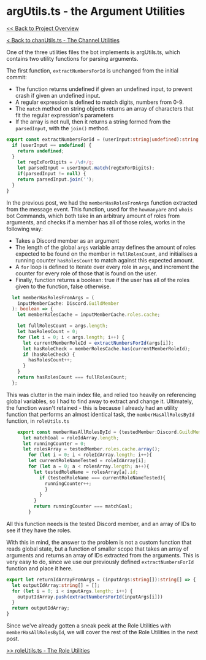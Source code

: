 # argUtils.ts - the Argument Utilities

[<< Back to Project Overview](../defenderProject.md)

[< Back to chanUtils.ts - The Channel Utilities](chanUtils.md)

One of the three utilities files the bot implements is argUtils.ts, which contains two utility functions for parsing arguments.

The first function, `extractNumbersForId` is unchanged from the initial commit:
- The function returns undefined if given an undefined input, to prevent crash if given an undefined input.
- A regular expression is defined to match digits, numbers from 0-9.
- The `match` method on string objects returns an array of characters that fit the regular expression's parameters
- If the array is not null, then it returns a string formed from the `parsedInput`, with the `join()` method.

```typescript
export const extractNumbersForId = (userInput:string|undefined):string|undefined => {
  if (userInput == undefined) {
    return undefined;
  }
    let regExForDigits = /\d+/g;
    let parsedInput = userInput.match(regExForDigits);
    if(parsedInput != null) {
    return parsedInput.join('');
  }
}
```

In the previous post, we had the `memberHasRolesFromArgs` function extracted from the message event. This function, used for the `howmanyare` and `whois` bot Commands, which both take in an arbitrary amount of roles from arguments, and checks if a member has all of those roles, works in the following way:
- Takes a Discord member as an argument
- The length of the global `args` variable array defines the amount of roles expected to be found on the member in `fullRolesCount`, and initialises a running counter `hasRolesCount` to match against this expected amount.
- A `for` loop is defined to iterate over every role in `args`, and increment the counter for every role of those that is found on the user.
- Finally, function returns a boolean: true if the user has all of the roles given to the function, false otherwise.

```typescript
  let memberHasRolesFromArgs = (
    inputMemberCache: Discord.GuildMember
  ): boolean => {
    let memberRolesCache = inputMemberCache.roles.cache;

    let fullRolesCount = args.length;
    let hasRolesCount = 0;
    for (let i = 0; i < args.length; i++) {
      let currentMemberRoleId = extractNumbersForId(args[i]);
      let hasRoleCheck = memberRolesCache.has(currentMemberRoleId);
      if (hasRoleCheck) {
        hasRolesCount++;
      }
    }
    return hasRolesCount === fullRolesCount;
  };
```

This was clutter in the main index file, and relied too heavily on referencing global variables, so I had to find away to extract and change it. Ultimately, the function wasn't retained - this is because I already had an utility function that performs an almost identical task, the `memberHasAllRolesById` function, in `roleUtils.ts`

```typescript
    export const memberHasAllRolesById = (testedMember:Discord.GuildMember, roleIdArray:string[]):boolean => {
      let matchGoal = roleIdArray.length;
      let runningCounter = 0;
      let rolesArray = testedMember.roles.cache.array();
        for (let i = 0; i < roleIdArray.length; i++){
        let currentRoleNameTested = roleIdArray[i];
        for (let a = 0; a < rolesArray.length; a++){
          let testedRoleName = rolesArray[a].id;
            if (testedRoleName === currentRoleNameTested){
              runningCounter++;
              }
            }
          }
          return runningCounter === matchGoal;
        }
```
All this function needs is the tested Discord member, and an array of IDs to see if they have the roles.

With this in mind, the answer to the problem is not a custom function that reads global state, but a function of smaller scope that takes an array of arguments and returns an array of IDs extracted from the arguments. This is very easy to do, since we use our previously defined `extractNumbersForId` function and place it here.

```typescript
export let returnIdArrayFromArgs = (inputArgs:string[]):string[] => {
  let outputIdArray:string[] = [];
  for (let i = 0; i < inputArgs.length; i++) {
    outputIdArray.push(extractNumbersForId(inputArgs[i]))
  }
  return outputIdArray;
}
```

Since we've already gotten a sneak peek at the Role Utilities with `memberHasAllRolesById`, we will cover the rest of the Role Utilities in the next post.

[>> roleUtils.ts - The Role Utilities](roleUtils.md)
